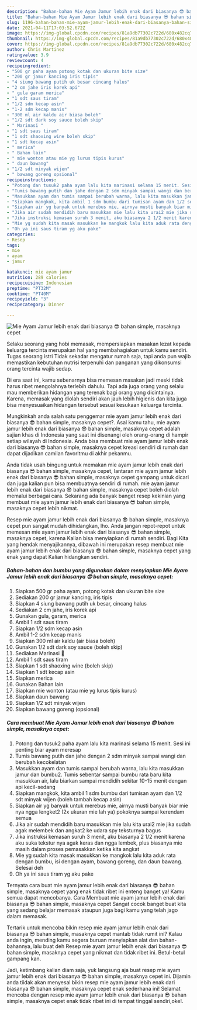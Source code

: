 ```yaml
---
description: "Bahan-bahan Mie Ayam Jamur lebih enak dari biasanya 😎 bahan simple, masaknya cepet Sederhana Untuk Jualan"
title: "Bahan-bahan Mie Ayam Jamur lebih enak dari biasanya 😎 bahan simple, masaknya cepet Sederhana Untuk Jualan"
slug: 1196-bahan-bahan-mie-ayam-jamur-lebih-enak-dari-biasanya-bahan-simple-masaknya-cepet-sederhana-untuk-jualan
date: 2021-04-11T17:03:52.672Z
image: https://img-global.cpcdn.com/recipes/81a9db77302c722d/680x482cq70/mie-ayam-jamur-lebih-enak-dari-biasanya-😎-bahan-simple-masaknya-cepet-foto-resep-utama.jpg
thumbnail: https://img-global.cpcdn.com/recipes/81a9db77302c722d/680x482cq70/mie-ayam-jamur-lebih-enak-dari-biasanya-😎-bahan-simple-masaknya-cepet-foto-resep-utama.jpg
cover: https://img-global.cpcdn.com/recipes/81a9db77302c722d/680x482cq70/mie-ayam-jamur-lebih-enak-dari-biasanya-😎-bahan-simple-masaknya-cepet-foto-resep-utama.jpg
author: Chris Martinez
ratingvalue: 3.9
reviewcount: 4
recipeingredient:
- "500 gr paha ayam potong kotak dan ukuran bite size"
- "200 gr jamur kancing iris tipis"
- "4 siung bawang putih uk besar cincang halus"
- "2 cm jahe iris korek api"
- " gula garam merica"
- "1 sdt saus tiram"
- "1/2 sdm kecap asin"
- "1-2 sdm kecap manis"
- "300 ml air kaldu air biasa boleh"
- "1/2 sdt dark soy sauce boleh skip"
- " Marinasi "
- "1 sdt saus tiram"
- "1 sdt shaoxing wine boleh skip"
- "1 sdt kecap asin"
- " merica"
- " Bahan lain"
- " mie wonton atau mie yg lurus tipis kurus"
- " daun bawang"
- "1/2 sdt minyak wijen"
- " bawang goreng opsional"
recipeinstructions:
- "Potong dan tusuk2 paha ayam lalu kita marinasi selama 15 menit. Sesi ini penting biar ayam meresap"
- "Tumis bawang putih dan jahe dengan 2 sdm minyak sampai wangi dan berubah kecokelatan"
- "Masukkan ayam dan tumis sampai berubah warna, lalu kita masukkan jamur dan bumbu2. Tumis sebentar sampai bumbu rata baru kita masukkan air, lalu biarkan sampai mendidih sekitar 10-15 menit dengan api kecil-sedang"
- "Siapkan mangkok, kita ambil 1 sdm bumbu dari tumisan ayam dan 1/2 sdt minyak wijen (boleh tambah kecap asin)"
- "Siapkan air yg banyak untuk merebus mie, airnya musti banyak biar mie nya ngga lengket2 (2x ukuran mie lah ya) pokoknya sampai kerendam semua"
- "Jika air sudah mendidih baru masukkan mie lalu kita urai2 mie jika sudah agak melembek dan angkat2 ke udara spy teksturnya bagus"
- "Jika instruksi kemasan suruh 3 menit, aku biasanya 2 1/2 menit karena aku suka tekstur nya agak keras dan ngga lembek, plus biasanya mie masih dalam proses pemasakkan ketika kita angkat"
- "Mie yg sudah kita masak masukkan ke mangkok lalu kita aduk rata dengan bumbu, isi dengan ayam, bawang goreng, dan daun bawang. Selesai deh"
- "Oh ya ini saus tiram yg aku pake"
categories:
- Resep
tags:
- mie
- ayam
- jamur

katakunci: mie ayam jamur 
nutrition: 289 calories
recipecuisine: Indonesian
preptime: "PT32M"
cooktime: "PT40M"
recipeyield: "3"
recipecategory: Dinner

---
```



![Mie Ayam Jamur lebih enak dari biasanya 😎 bahan simple, masaknya cepet](https://img-global.cpcdn.com/recipes/81a9db77302c722d/680x482cq70/mie-ayam-jamur-lebih-enak-dari-biasanya-😎-bahan-simple-masaknya-cepet-foto-resep-utama.jpg)

Selaku seorang yang hobi memasak, mempersiapkan masakan lezat kepada keluarga tercinta merupakan hal yang membahagiakan untuk kamu sendiri. Tugas seorang istri Tidak sekadar mengatur rumah saja, tapi anda pun wajib memastikan kebutuhan nutrisi terpenuhi dan panganan yang dikonsumsi orang tercinta wajib sedap.

Di era  saat ini, kamu sebenarnya bisa memesan masakan jadi meski tidak harus ribet mengolahnya terlebih dahulu. Tapi ada juga orang yang selalu mau memberikan hidangan yang terenak bagi orang yang dicintainya. Karena, memasak yang diolah sendiri akan jauh lebih higienis dan kita juga bisa menyesuaikan hidangan tersebut sesuai kesukaan keluarga tercinta. 



Mungkinkah anda salah satu penggemar mie ayam jamur lebih enak dari biasanya 😎 bahan simple, masaknya cepet?. Asal kamu tahu, mie ayam jamur lebih enak dari biasanya 😎 bahan simple, masaknya cepet adalah sajian khas di Indonesia yang saat ini disenangi oleh orang-orang di hampir setiap wilayah di Indonesia. Anda bisa membuat mie ayam jamur lebih enak dari biasanya 😎 bahan simple, masaknya cepet kreasi sendiri di rumah dan dapat dijadikan camilan favoritmu di akhir pekanmu.

Anda tidak usah bingung untuk memakan mie ayam jamur lebih enak dari biasanya 😎 bahan simple, masaknya cepet, lantaran mie ayam jamur lebih enak dari biasanya 😎 bahan simple, masaknya cepet gampang untuk dicari dan juga kalian pun bisa membuatnya sendiri di rumah. mie ayam jamur lebih enak dari biasanya 😎 bahan simple, masaknya cepet boleh diolah memalui berbagai cara. Sekarang ada banyak banget resep kekinian yang membuat mie ayam jamur lebih enak dari biasanya 😎 bahan simple, masaknya cepet lebih nikmat.

Resep mie ayam jamur lebih enak dari biasanya 😎 bahan simple, masaknya cepet pun sangat mudah dihidangkan, lho. Anda jangan repot-repot untuk memesan mie ayam jamur lebih enak dari biasanya 😎 bahan simple, masaknya cepet, karena Kalian bisa menyiapkan di rumah sendiri. Bagi Kita yang hendak menyajikannya, dibawah ini merupakan resep membuat mie ayam jamur lebih enak dari biasanya 😎 bahan simple, masaknya cepet yang enak yang dapat Kalian hidangkan sendiri.

<!--inarticleads1-->

##### Bahan-bahan dan bumbu yang digunakan dalam menyiapkan Mie Ayam Jamur lebih enak dari biasanya 😎 bahan simple, masaknya cepet:

1. Siapkan 500 gr paha ayam, potong kotak dan ukuran bite size
1. Sediakan 200 gr jamur kancing, iris tipis
1. Siapkan 4 siung bawang putih uk besar, cincang halus
1. Sediakan 2 cm jahe, iris korek api
1. Gunakan  gula, garam, merica
1. Ambil 1 sdt saus tiram
1. Siapkan 1/2 sdm kecap asin
1. Ambil 1-2 sdm kecap manis
1. Siapkan 300 ml air kaldu (air biasa boleh)
1. Gunakan 1/2 sdt dark soy sauce (boleh skip)
1. Sediakan  Marinasi 🐔
1. Ambil 1 sdt saus tiram
1. Siapkan 1 sdt shaoxing wine (boleh skip)
1. Siapkan 1 sdt kecap asin
1. Siapkan  merica
1. Gunakan  Bahan lain
1. Siapkan  mie wonton (atau mie yg lurus tipis kurus)
1. Siapkan  daun bawang
1. Siapkan 1/2 sdt minyak wijen
1. Siapkan  bawang goreng (opsional)




<!--inarticleads2-->

##### Cara membuat Mie Ayam Jamur lebih enak dari biasanya 😎 bahan simple, masaknya cepet:

1. Potong dan tusuk2 paha ayam lalu kita marinasi selama 15 menit. Sesi ini penting biar ayam meresap
1. Tumis bawang putih dan jahe dengan 2 sdm minyak sampai wangi dan berubah kecokelatan
1. Masukkan ayam dan tumis sampai berubah warna, lalu kita masukkan jamur dan bumbu2. Tumis sebentar sampai bumbu rata baru kita masukkan air, lalu biarkan sampai mendidih sekitar 10-15 menit dengan api kecil-sedang
1. Siapkan mangkok, kita ambil 1 sdm bumbu dari tumisan ayam dan 1/2 sdt minyak wijen (boleh tambah kecap asin)
1. Siapkan air yg banyak untuk merebus mie, airnya musti banyak biar mie nya ngga lengket2 (2x ukuran mie lah ya) pokoknya sampai kerendam semua
1. Jika air sudah mendidih baru masukkan mie lalu kita urai2 mie jika sudah agak melembek dan angkat2 ke udara spy teksturnya bagus
1. Jika instruksi kemasan suruh 3 menit, aku biasanya 2 1/2 menit karena aku suka tekstur nya agak keras dan ngga lembek, plus biasanya mie masih dalam proses pemasakkan ketika kita angkat
1. Mie yg sudah kita masak masukkan ke mangkok lalu kita aduk rata dengan bumbu, isi dengan ayam, bawang goreng, dan daun bawang. Selesai deh
1. Oh ya ini saus tiram yg aku pake




Ternyata cara buat mie ayam jamur lebih enak dari biasanya 😎 bahan simple, masaknya cepet yang enak tidak ribet ini enteng banget ya! Kamu semua dapat mencobanya. Cara Membuat mie ayam jamur lebih enak dari biasanya 😎 bahan simple, masaknya cepet Sangat cocok banget buat kita yang sedang belajar memasak ataupun juga bagi kamu yang telah jago dalam memasak.

Tertarik untuk mencoba bikin resep mie ayam jamur lebih enak dari biasanya 😎 bahan simple, masaknya cepet mantab tidak rumit ini? Kalau anda ingin, mending kamu segera buruan menyiapkan alat dan bahan-bahannya, lalu buat deh Resep mie ayam jamur lebih enak dari biasanya 😎 bahan simple, masaknya cepet yang nikmat dan tidak ribet ini. Betul-betul gampang kan. 

Jadi, ketimbang kalian diam saja, yuk langsung aja buat resep mie ayam jamur lebih enak dari biasanya 😎 bahan simple, masaknya cepet ini. Dijamin anda tiidak akan menyesal bikin resep mie ayam jamur lebih enak dari biasanya 😎 bahan simple, masaknya cepet enak sederhana ini! Selamat mencoba dengan resep mie ayam jamur lebih enak dari biasanya 😎 bahan simple, masaknya cepet enak tidak ribet ini di tempat tinggal sendiri,oke!.

